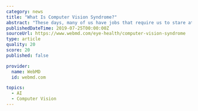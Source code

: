 ```yaml
---
category: news
title: "What Is Computer Vision Syndrome?"
abstract: "These days, many of us have jobs that require us to stare at computer screens for hours at a time. That can put a real strain on your eyes. Eye problems caused by computer use fall under the heading computer vision syndrome (CVS). It isn’t one specific ..."
publishedDateTime: 2019-07-25T00:00:00Z
sourceUrl: https://www.webmd.com/eye-health/computer-vision-syndrome
type: article
quality: 20
score: 20
published: false

provider:
  name: WebMD
  id: webmd.com

topics:
  - AI
  - Computer Vision
---
```

